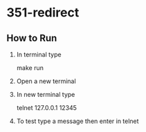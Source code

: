 # 351-redirect

## How to Run

1. In terminal type 

    make run

2. Open a new terminal

3. In new terminal type 

    telnet 127.0.0.1 12345

4. To test type a message then enter in telnet
